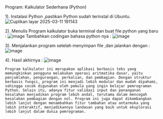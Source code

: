  Program: Kalkulator Sederhana (Python) 
 
1). Instalasi Python ,pastikan Python sudah terinstal di Ubuntu.
    ![Cuplikan layar 2025-03-11 191143](https://github.com/user-attachments/assets/9af0c33f-8567-414e-80a1-bcc82d289294)

2). Menulis Program kalkulator buka terminal dan buat file python yang baru :
    ![image](https://github.com/user-attachments/assets/bc222e02-a686-4124-9e96-6cdb512a9762)
    Tambahkan codingan bahasa python nya :
    ![image](https://github.com/user-attachments/assets/ce9ed478-95b2-4b87-961a-76becedacf8f)

3). Menjalankan program setelah menyimpan file ,dan jalankan dengan :
    ![image](https://github.com/user-attachments/assets/5f693e97-5576-4745-8532-1c33088f4532)

4). Hasil akhirnya :
    ![image](https://github.com/user-attachments/assets/2ab5dc86-7c3b-4201-8f0c-02b86c14ddef)

    Program kalkulator ini merupakan aplikasi berbasis teks yang memungkinkan pengguna melakukan operasi aritmatika dasar, yaitu penjumlahan, pengurangan, perkalian, dan pembagian. Dengan struktur berbasis fungsi, program ini menjadi lebih modular dan mudah dipahami, sehingga cocok digunakan oleh pemula yang ingin belajar pemrograman Python. Selain itu, adanya fitur validasi input dan penanganan kesalahan menjadikan program lebih andal, terutama dalam mencegah kesalahan pembagian dengan nol. Program ini juga dapat dikembangkan lebih lanjut dengan menambahkan fitur tambahan atau antarmuka yang lebih interaktif, menjadikannya landasan yang baik untuk eksplorasi lebih lanjut dalam dunia pemrograman.




